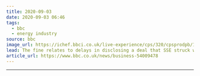 ```yaml
---
title: 2020-09-03
date: 2020-09-03 06:46
tags: 
  - bbc
  - energy industry
source: bbc
image_url: https://ichef.bbci.co.uk/live-experience/cps/320/cpsprodpb/16C82/production/_108241339_gettyimages-96666533.jpg
lead: The fine relates to delays in disclosing a deal that SSE struck with National Grid in March 2016.
article_url: https://www.bbc.co.uk/news/business-54009478
---
```


---
